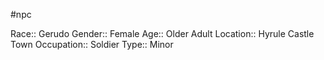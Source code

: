 #npc 

Race:: Gerudo
Gender:: Female
Age:: Older Adult
Location:: Hyrule Castle Town
Occupation:: Soldier
Type:: Minor

